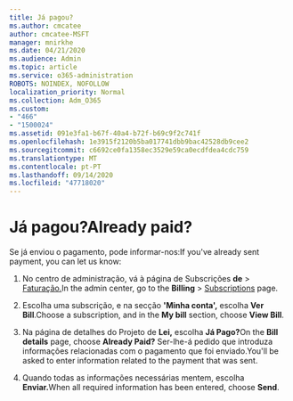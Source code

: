 ```yaml
---
title: Já pagou?
ms.author: cmcatee
author: cmcatee-MSFT
manager: mnirkhe
ms.date: 04/21/2020
ms.audience: Admin
ms.topic: article
ms.service: o365-administration
ROBOTS: NOINDEX, NOFOLLOW
localization_priority: Normal
ms.collection: Adm_O365
ms.custom:
- "466"
- "1500024"
ms.assetid: 091e3fa1-b67f-40a4-b72f-b69c9f2c741f
ms.openlocfilehash: 1e3915f2120b5ba017741dbb9bac42528db9cee2
ms.sourcegitcommit: c6692ce0fa1358ec3529e59ca0ecdfdea4cdc759
ms.translationtype: MT
ms.contentlocale: pt-PT
ms.lasthandoff: 09/14/2020
ms.locfileid: "47718020"
---
```

# <a name="already-paid"></a><span data-ttu-id="6fcf7-102">Já pagou?</span><span class="sxs-lookup"><span data-stu-id="6fcf7-102">Already paid?</span></span>

<span data-ttu-id="6fcf7-103">Se já enviou o pagamento, pode informar-nos:</span><span class="sxs-lookup"><span data-stu-id="6fcf7-103">If you've already sent payment, you can let us know:</span></span>
  
1. <span data-ttu-id="6fcf7-104">No centro de administração, vá à página de Subscrições **de** \> [Faturação.](https://go.microsoft.com/fwlink/p/?linkid=842054)</span><span class="sxs-lookup"><span data-stu-id="6fcf7-104">In the admin center, go to the **Billing** \> [Subscriptions](https://go.microsoft.com/fwlink/p/?linkid=842054) page.</span></span>

2. <span data-ttu-id="6fcf7-105">Escolha uma subscrição, e na secção **'Minha conta',** escolha **Ver Bill**.</span><span class="sxs-lookup"><span data-stu-id="6fcf7-105">Choose a subscription, and in the **My bill** section, choose **View Bill**.</span></span>

3. <span data-ttu-id="6fcf7-106">Na página de detalhes do Projeto de **Lei,** escolha **Já Pago?**</span><span class="sxs-lookup"><span data-stu-id="6fcf7-106">On the **Bill details** page, choose **Already Paid?**</span></span> <span data-ttu-id="6fcf7-107">Ser-lhe-á pedido que introduza informações relacionadas com o pagamento que foi enviado.</span><span class="sxs-lookup"><span data-stu-id="6fcf7-107">You'll be asked to enter information related to the payment that was sent.</span></span>

4. <span data-ttu-id="6fcf7-108">Quando todas as informações necessárias mentem, escolha **Enviar.**</span><span class="sxs-lookup"><span data-stu-id="6fcf7-108">When all required information has been entered, choose **Send**.</span></span>